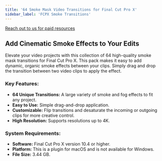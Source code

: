 ```yaml
---
title: '64 Smoke Mask Video Transitions for Final Cut Pro X'
sidebar_label: 'FCPX Smoke Transitions'
---
```


[Reach out to us for paid resources](https://wa.me/8613237610083)

## Add Cinematic Smoke Effects to Your Edits

Elevate your video projects with this collection of 64 high-quality smoke mask transitions for Final Cut Pro X. This pack makes it easy to add dynamic, organic smoke effects between your clips. Simply drag and drop the transition between two video clips to apply the effect.

### Key Features:

-   **64 Unique Transitions:** A large variety of smoke and fog effects to fit any project.
-   **Easy to Use:** Simple drag-and-drop application.
-   **Customizable:** Flip transitions and desaturate the incoming or outgoing clips for more creative control.
-   **High Resolution:** Supports resolutions up to 4K.

### System Requirements:

-   **Software:** Final Cut Pro X version 10.4 or higher.
-   **Platform:** This is a plugin for macOS and is not available for Windows.
-   **File Size:** 3.44 GB.
